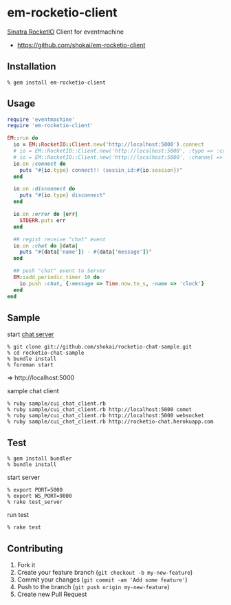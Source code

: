 em-rocketio-client
==================
[Sinatra RocketIO](https://github.com/shokai/sinatra-rocketio) Client for eventmachine

* https://github.com/shokai/em-rocketio-client

Installation
------------

    % gem install em-rocketio-client


Usage
-----

```ruby
require 'eventmachine'
require 'em-rocketio-client'

EM::run do
  io = EM::RocketIO::Client.new('http://localhost:5000').connect
  # io = EM::RocketIO::Client.new('http://localhost:5000', :type => :comet).connect
  # io = EM::RocketIO::Client.new('http://localhost:5000', :channel => '1').connect
  io.on :connect do
    puts "#{io.type} connect!! (sessin_id:#{io.session})"
  end

  io.on :disconnect do
    puts "#{io.type} disconnect"
  end

  io.on :error do |err|
    STDERR.puts err
  end

  ## regist receive "chat" event
  io.on :chat do |data|
    puts "#{data['name']} - #{data['message']}"
  end

  ## push "chat" event to Server
  EM::add_periodic_timer 10 do
    io.push :chat, {:message => Time.now.to_s, :name => 'clock'}
  end
end
```


Sample
------

start [chat server](https://github.com/shokai/rocketio-chat-sample)

    % git clone git://github.com/shokai/rocketio-chat-sample.git
    % cd rocketio-chat-sample
    % bundle install
    % foreman start

=> http://localhost:5000


sample chat client

    % ruby sample/cui_chat_client.rb
    % ruby sample/cui_chat_client.rb http://localhost:5000 comet
    % ruby sample/cui_chat_client.rb http://localhost:5000 websocket
    % ruby sample/cui_chat_client.rb http://rocketio-chat.herokuapp.com


Test
----

    % gem install bundler
    % bundle install

start server

    % export PORT=5000
    % export WS_PORT=9000
    % rake test_server

run test

    % rake test


Contributing
------------

1. Fork it
2. Create your feature branch (`git checkout -b my-new-feature`)
3. Commit your changes (`git commit -am 'Add some feature'`)
4. Push to the branch (`git push origin my-new-feature`)
5. Create new Pull Request
